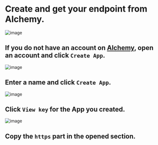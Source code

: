 # Create and get your endpoint from Alchemy.

![image](https://user-images.githubusercontent.com/101462877/198358298-d6be4399-154d-4873-bc8c-e6f37db80860.png)

## If you do not have an account on [Alchemy](https://alchemy.com/?r=0fa3b8a4c0dc5016), open an account and click `Create App`.

![image](https://user-images.githubusercontent.com/101462877/198358599-14a29270-fd3d-4654-9f0d-503faa7992b2.png)

## Enter a name and click `Create App`.

![image](https://user-images.githubusercontent.com/101462877/198358754-a9f2f648-4895-429a-aa73-e240a3fcfe5e.png)

## Click `View key` for the App you created.

![image](https://user-images.githubusercontent.com/101462877/198359002-9c032e82-7071-4a06-9868-0d6343f6dada.png)

## Copy the `https` part in the opened section.